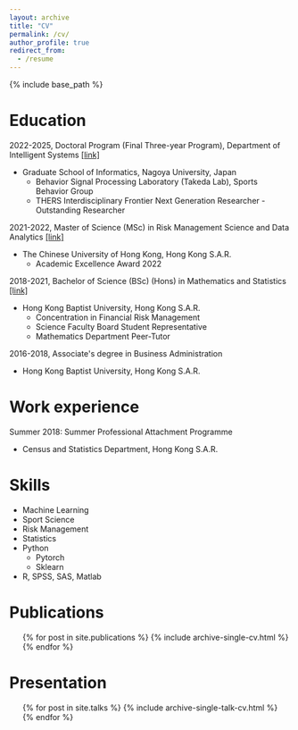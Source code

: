 ```yaml
---
layout: archive
title: "CV"
permalink: /cv/
author_profile: true
redirect_from:
  - /resume
---
```


{% include base_path %}

Education
======

2022-2025, Doctoral Program (Final Three-year Program), Department of Intelligent Systems [[link]](https://www.i.nagoya-u.ac.jp/en/gs/is/#)
* Graduate School of Informatics, Nagoya University, Japan
  * Behavior Signal Processing Laboratory (Takeda Lab), Sports Behavior Group
  * THERS Interdisciplinary Frontier Next Generation Researcher - Outstanding Researcher
  
2021-2022, Master of Science (MSc) in Risk Management Science and Data Analytics [[link]](https://www.i.nagoya-u.ac.jp/en/gs/is/#)
* The Chinese University of Hong Kong, Hong Kong S.A.R.
  * Academic Excellence Award 2022
  
2018-2021, Bachelor of Science (BSc) (Hons) in Mathematics and Statistics [[link]](https://www.math.hkbu.edu.hk/index.html)
* Hong Kong Baptist University, Hong Kong S.A.R.
  * Concentration in Financial Risk Management 
  * Science Faculty Board Student Representative 
  * Mathematics Department Peer-Tutor 
  
2016-2018, Associate's degree in Business Administration
* Hong Kong Baptist University, Hong Kong S.A.R.


Work experience
======
Summer 2018: Summer Professional Attachment Programme
* Census and Statistics Department, Hong Kong S.A.R.
  
Skills
======
* Machine Learning 
* Sport Science
* Risk Management
* Statistics
* Python
  * Pytorch
  * Sklearn
* R, SPSS, SAS, Matlab

Publications
======
  <ul>{% for post in site.publications %}
    {% include archive-single-cv.html %}
  {% endfor %}</ul>
  
Presentation
======
  <ul>{% for post in site.talks %}
    {% include archive-single-talk-cv.html %}
  {% endfor %}</ul>
  
<!-- Teaching
======
  <ul>{% for post in site.teaching %}
    {% include archive-single-cv.html %}
  {% endfor %}</ul> -->
  
<!-- Service and leadership
======
* Currently signed in to 43 different slack teams -->
